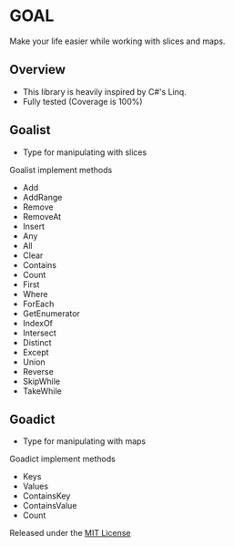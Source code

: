 # GOAL

Make your life easier while working with slices and maps.

## Overview
* This library is heavily inspired by C#'s Linq.
* Fully tested (Coverage is 100%)

## Goalist
* Type for manipulating with slices

Goalist implement methods
<ul>
    <li>Add</li>
    <li>AddRange</li>
    <li>Remove</li>
    <li>RemoveAt</li>
    <li>Insert</li>
    <li>Any</li>
    <li>All</li>
    <li>Clear</li>
    <li>Contains</li>
    <li>Count</li>
    <li>First</li>
    <li>Where</li>
    <li>ForEach</li>
    <li>GetEnumerator</li>
    <li>IndexOf</li>
    <li>Intersect</li>
    <li>Distinct</li>
    <li>Except</li>
    <li>Union</li>
    <li>Reverse</li>
    <li>SkipWhile</li>
    <li>TakeWhile</li>
</ul>

## Goadict
* Type for manipulating with maps

Goadict implement methods
<ul>
    <li>Keys</li>
    <li>Values</li>
    <li>ContainsKey</li>
    <li>ContainsValue</li>
    <li>Count</li>
</ul>

Released under the [MIT License](https://github.com/MrGeorge2/goal/blob/main/LICENSE)
